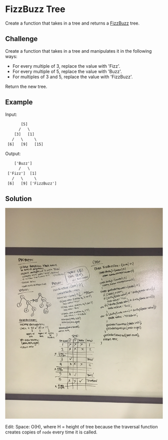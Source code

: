# FizzBuzz Tree

Create a function that takes in a tree and returns a [FizzBuzz](https://en.wikipedia.org/wiki/Fizz_buzz) tree.

## Challenge

Create a function that takes in a tree and manipulates it in the following ways:
- For every multiple of 3, replace the value with 'Fizz'.
- For every multiple of 5, replace the value with 'Buzz'.
- For multiples of 3 and 5, replace the value with 'FizzBuzz'.

Return the new tree.

## Example

Input:
          
           [5]
          /   \
        [3]   [1]
       /   \     \
     [6]   [9]   [15]

Output:

        ['Buzz']
          /   \
     ['Fizz']  [1]
       /   \     \
     [6]   [9] ['FizzBuzz']


## Solution
![whiteboard solution](../assets/fizz-buzz-tree.jpg)

Edit:
Space: O(H), where H = height of tree because the traversal function creates copies of `node` every time it is called.
